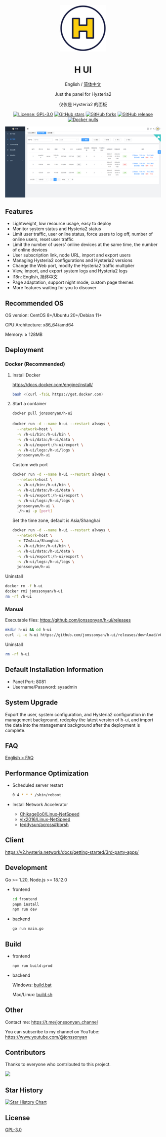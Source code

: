 <div align="center">

<a href="https://github.com/jonssonyan/h-ui"><img src="./docs/images/head-cover.png" alt="H UI" width="150" /></a>

<h1 align="center">H UI</h1>

English / [简体中文](README_ZH.md)

Just the panel for Hysteria2

仅仅是 Hysteria2 的面板

<p>
<a href="https://www.gnu.org/licenses/gpl-3.0.html"><img src="https://img.shields.io/github/license/jonssonyan/h-ui" alt="License: GPL-3.0"></a>
<a href="https://github.com/jonssonyan/h-ui/stargazers"><img src="https://img.shields.io/github/stars/jonssonyan/h-ui" alt="GitHub stars"></a>
<a href="https://github.com/jonssonyan/h-ui/forks"><img src="https://img.shields.io/github/forks/jonssonyan/h-ui" alt="GitHub forks"></a>
<a href="https://github.com/jonssonyan/h-ui/releases"><img src="https://img.shields.io/github/v/release/jonssonyan/h-ui" alt="GitHub release"></a>
<a href="https://hub.docker.com/r/jonssonyan/h-ui"><img src="https://img.shields.io/docker/pulls/jonssonyan/h-ui" alt="Docker pulls"></a>
</p>

![cover](./docs/images/cover.png)

</div>

## Features

- Lightweight, low resource usage, easy to deploy
- Monitor system status and Hysteria2 status
- Limit user traffic, user online status, force users to log off, number of online users, reset user traffic
- Limit the number of users' online devices at the same time, the number of online devices
- User subscription link, node URL, import and export users
- Managing Hysteria2 configurations and Hysteria2 versions
- Change the Web port, modify the Hysteria2 traffic multiplier
- View, import, and export system logs and Hysteria2 logs
- I18n: English, 简体中文
- Page adaptation, support night mode, custom page themes
- More features waiting for you to discover

## Recommended OS

OS version: CentOS 8+/Ubuntu 20+/Debian 11+

CPU Architecture: x86_64/amd64

Memory: ≥ 128MB

## Deployment

### Docker (Recommended)

1. Install Docker

   https://docs.docker.com/engine/install/

   ```bash
   bash <(curl -fsSL https://get.docker.com)
   ```

2. Start a container

   ```bash
   docker pull jonssonyan/h-ui

   docker run -d --name h-ui --restart always \
     --network=host \
     -v /h-ui/bin:/h-ui/bin \
     -v /h-ui/data:/h-ui/data \
     -v /h-ui/export:/h-ui/export \
     -v /h-ui/logs:/h-ui/logs \
     jonssonyan/h-ui
   ```

   Custom web port

   ```bash
   docker run -d --name h-ui --restart always \
     --network=host \
     -v /h-ui/bin:/h-ui/bin \
     -v /h-ui/data:/h-ui/data \
     -v /h-ui/export:/h-ui/export \
     -v /h-ui/logs:/h-ui/logs \
     jonssonyan/h-ui \
     ./h-ui -p [port]
   ```

   Set the time zone, default is Asia/Shanghai

   ```bash
   docker run -d --name h-ui --restart always \
     --network=host \
     -e TZ=Asia/Shanghai \
     -v /h-ui/bin:/h-ui/bin \
     -v /h-ui/data:/h-ui/data \
     -v /h-ui/export:/h-ui/export \
     -v /h-ui/logs:/h-ui/logs \
     jonssonyan/h-ui
   ```

Uninstall

```bash
docker rm -f h-ui
docker rmi jonssonyan/h-ui
rm -rf /h-ui
```

### Manual

Executable files: https://github.com/jonssonyan/h-ui/releases

```bash
mkdir h-ui && cd h-ui
curl -L -o h-ui https://github.com/jonssonyan/h-ui/releases/download/v0.0.1/h-ui-linux-amd64 && chmod +x ./h-ui && ./h-ui
```

Uninstall

```bash
rm -rf h-ui
```

## Default Installation Information

- Panel Port: 8081
- Username/Password: sysadmin

## System Upgrade

Export the user, system configuration, and Hysteria2 configuration in the management background, redeploy the latest
version of h-ui, and import the data into the management background after the deployment is complete.

## FAQ

[English > FAQ](./docs/FAQ.md)

## Performance Optimization

- Scheduled server restart

    ```bash
    0 4 * * * /sbin/reboot
    ```

- Install Network Accelerator
    - [Chikage0o0/Linux-NetSpeed](https://github.com/ylx2016/Linux-NetSpeed)
    - [ylx2016/Linux-NetSpeed](https://github.com/ylx2016/Linux-NetSpeed)
    - [teddysun/across#bbrsh](https://github.com/teddysun/across#bbrsh)

## Client

https://v2.hysteria.network/docs/getting-started/3rd-party-apps/

## Development

Go >= 1.20, Node.js >= 18.12.0

- frontend

   ```bash
   cd frontend
   pnpm install
   npm run dev
   ```

- backend

   ```bash
   go run main.go
   ```

## Build

- frontend

   ```bash
   npm run build:prod
   ```

- backend

  Windows: [build.bat](build.bat)

  Mac/Linux: [build.sh](build.sh)

## Other

Contact me: https://t.me/jonssonyan_channel

You can subscribe to my channel on YouTube: https://www.youtube.com/@jonssonyan

## Contributors

Thanks to everyone who contributed to this project.

<a href="https://github.com/jonssonyan/h-ui/graphs/contributors">
  <img src="https://contrib.rocks/image?repo=jonssonyan/h-ui" />
</a>

## Star History

[![Star History Chart](https://api.star-history.com/svg?repos=jonssonyan/h-ui&type=Date)](https://star-history.com/#jonssonyan/h-ui&Date)

## License

[GPL-3.0](LICENSE)